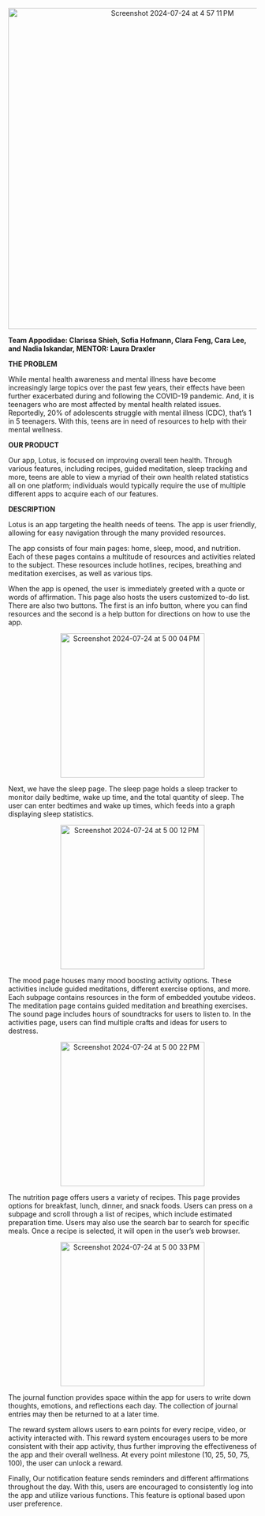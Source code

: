 <p align="center">
  <img width="650" alt="Screenshot 2024-07-24 at 4 57 11 PM" src="https://github.com/user-attachments/assets/1327f25d-7842-4724-94cb-7bf20fbd9c23">
</p>

**Team Appodidae: Clarissa Shieh, Sofia Hofmann, Clara Feng, Cara Lee, and Nadia Iskandar, MENTOR: Laura Draxler**


**THE PROBLEM**

While mental health awareness and mental illness have become increasingly large topics over the past few years, their effects have been further exacerbated during and following the COVID-19 pandemic. And, it is teenagers who are most affected by mental health related issues. Reportedly, 20% of adolescents struggle with mental illness (CDC), that’s 1 in 5 teenagers. With this, teens are in need of resources to help with their mental wellness.

**OUR PRODUCT**

Our app, Lotus, is focused on improving overall teen health. Through various features, including recipes, guided meditation, sleep tracking and more, teens are able to view a myriad of their own health related statistics all on one platform; individuals would typically require the use of multiple different apps to acquire each of our features.

**DESCRIPTION**

Lotus is an app targeting the health needs of teens. The app is user friendly, allowing for easy navigation through the many provided resources. 

The app consists of four main pages: home, sleep, mood, and nutrition. Each of these pages contains a multitude of resources and activities related to the subject. These resources include hotlines, recipes, breathing and meditation exercises, as well as various tips. 

When the app is opened, the user is immediately greeted with a quote or words of affirmation. This page also hosts the users customized to-do list. There are also two buttons. The first is an info button, where you can find resources and the second is a help button for directions on how to use the app. 
<p align="center">
  <img width="292" alt="Screenshot 2024-07-24 at 5 00 04 PM" src="https://github.com/user-attachments/assets/92065e23-867d-4ae8-88e1-416c6731f219">
</p>

Next, we have the sleep page. The sleep page holds a sleep tracker to monitor daily bedtime, wake up time, and the total quantity of sleep. The user can enter bedtimes and wake up times, which feeds into a graph displaying sleep statistics.
<p align="center">
  <img width="292" alt="Screenshot 2024-07-24 at 5 00 12 PM" src="https://github.com/user-attachments/assets/dc13fe43-03bb-4988-9bbe-a43d9e8b8ba1">
</p>

The mood page houses many mood boosting activity options. These activities include guided meditations, different exercise options, and more. Each subpage contains resources in the form of embedded youtube videos. The meditation page contains guided meditation and breathing exercises. The sound page includes hours of soundtracks for users to listen to. In the activities page, users can find multiple crafts and ideas for users to destress.
<p align="center">
  <img width="292" alt="Screenshot 2024-07-24 at 5 00 22 PM" src="https://github.com/user-attachments/assets/a1ce6847-222f-41c2-a072-d1387edf2b32">
</p>

The nutrition page offers users a variety of recipes. This page provides options for breakfast, lunch, dinner, and snack foods. Users can press on a subpage and scroll through a list of recipes, which include estimated preparation time. Users may also use the search bar to search for specific meals. Once a recipe is selected, it will open in the user’s web browser. 
<p align="center">
  <img width="292" alt="Screenshot 2024-07-24 at 5 00 33 PM" src="https://github.com/user-attachments/assets/c4d02e1b-5a95-421b-a207-9027d76343ac">
</p>

The journal function provides space within the app for users to write down thoughts, emotions, and reflections each day. The collection of journal entries may then be returned to at a later time. 

The reward system allows users to earn points for every recipe, video, or activity interacted with. This reward system encourages users to be more consistent with their app activity, thus further improving the effectiveness of the app and their overall wellness. At every point milestone (10, 25, 50, 75, 100), the user can unlock a reward. 

Finally, Our notification feature sends reminders and different affirmations throughout the day. With this, users are encouraged to consistently log into the app and utilize various functions. This feature is optional based upon user preference.


